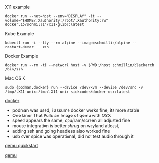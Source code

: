 X11 example

```
docker run --net=host --env="DISPLAY" -it --volume="$HOME/.Xauthority:/root/.Xauthority:rw" docker.io/schmillin/x11-glibc:latest
```

Kube Example

```
kubectl run -i --tty --rm alpine --image=schmillin/alpine --restart=Never -- zsh
```

Docker Example

```
docker run --rm -ti --network host -v $PWD:/host schmillin/blackarch /bin/zsh
```

Mac OS X
```
sudo {podman,docker} run --device /dev/kvm --device /dev/snd -v /tmp/.X11-unix:/tmp/.X11-unix sickcodes/docker-osx:latest
```

[docker](https://github.com/sickcodes/Docker-OSX)

- podman was used, i assume docker works fine, its more stable
- One Liner That Pulls an Image of qemu with OSX
- speed appears the same, cpu/ram/screen all adjusted fine
- mouse integration is better *shrug* on wayland atleast, 
- adding ssh and going headless also worked fine
- usb over spice was operational, did not test audio through it

[qemu quickstart](https://github.com/foxlet/macOS-Simple-KVM)

[qemu](https://github.com/kholia/OSX-KVM)
